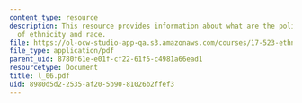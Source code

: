 ```yaml
---
content_type: resource
description: This resource provides information about what are the political dimensions
  of ethnicity and race.
file: https://ol-ocw-studio-app-qa.s3.amazonaws.com/courses/17-523-ethnicity-and-race-in-world-politics-fall-2005/8980d5d22535af205b9081026b2ffef3_l_06.pdf
file_type: application/pdf
parent_uid: 8780f61e-e01f-cf22-61f5-c4981a66ead1
resourcetype: Document
title: l_06.pdf
uid: 8980d5d2-2535-af20-5b90-81026b2ffef3
---
```

